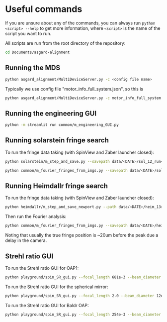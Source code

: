 

# Useful commands

If you are unsure about any of the commands, you can always run `python <script> --help` to get more information, where `<script>` is the name of the script you want to run.

All scripts are run from the root directory of the repository:
```bash
cd Documents/asgard-alignment
```


## Running the MDS
```bash
python asgard_alignment/MultiDeviceServer.py -c <config file name>
```

Typically we use config file "motor_info_full_system.json", so this is
```bash
python asgard_alignment/MultiDeviceServer.py -c motor_info_full_system.json
```


## Running the engineering GUI
```bash
python -m streamlit run common/m_engineering_GUI.py
```

## Running solarstein fringe search

To run the fringe data taking (with SpinView and Zaber launcher closed):
```bash
python solarstein/m_step_and_save.py --savepath data/<DATE>/sol_12_run<X> --bs_num 7 --start 3000 --end 8000 --step 5
```

```bash
python common/m_fourier_fringes_from_imgs.py --savepath data/<DATE>/sol_12_runX
```

## Running Heimdallr fringe search

To run the fringe data taking (with SpinView and Zaber launcher closed):
```bash
python heimdallr/m_step_and_save_newport.py --path data/<DATE>/heim_13run1 --beam 1 --start 8 --stop 12 --step 0.01
```
Then run the Fourier analysis:
```bash
python common/m_fourier_fringes_from_imgs.py --savepath data/<DATE>/heim_13run1
```
Noting that usually the true fringe position is ~20um before the peak due a delay in the camera.


## Strehl ratio GUI

To run the Strehl ratio GUI for OAP1:
```bash
python playground/spin_SR_gui.py --focal_length 681e-3 --beam_diameter 18e-3 --wavelength 635e-9 --pixel_scale 3.45e-6 --width_to_spot_size_ratio 3.0 --method gauss_diff
```


To run the Strehl ratio GUI for the spherical mirror:
```bash
python playground/spin_SR_gui.py --focal_length 2.0 --beam_diameter 12e-3 --wavelength 635e-9 --pixel_scale 3.45e-6 --width_to_spot_size_ratio 3.0 --method gauss_diff
```


To run the Strehl ratio GUI for Baldr OAP:
```bash
python playground/spin_SR_gui.py --focal_length 254e-3 --beam_diameter 12e-3 --wavelength 535e-9 --pixel_scale 3.45e-6 --width_to_spot_size_ratio 3.0 --method gauss_diff
```